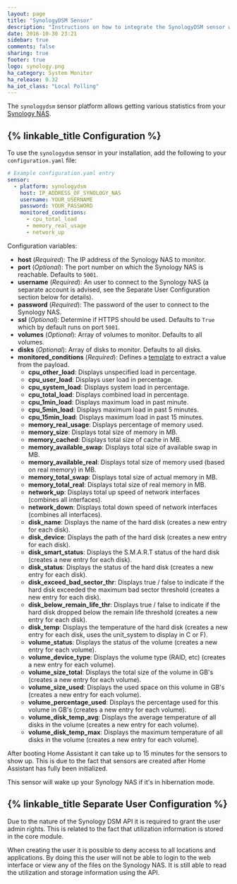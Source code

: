 ```yaml
---
layout: page
title: "SynologyDSM Sensor"
description: "Instructions on how to integrate the SynologyDSM sensor within Home Assistant."
date: 2016-10-30 23:21
sidebar: true
comments: false
sharing: true
footer: true
logo: synology.png
ha_category: System Monitor
ha_release: 0.32
ha_iot_class: "Local Polling"
---
```



The `synologydsm` sensor platform allows getting various statistics from your [Synology NAS](https://www.synology.com).

## {% linkable_title Configuration %}

To use the `synologydsm` sensor in your installation, add the following to your `configuration.yaml` file:

```yaml
# Example configuration.yaml entry
sensor:
  - platform: synologydsm
    host: IP_ADDRESS_OF_SYNOLOGY_NAS
    username: YOUR_USERNAME
    password: YOUR_PASSWORD
    monitored_conditions:
      - cpu_total_load
      - memory_real_usage
      - network_up
```

Configuration variables:

- **host** (*Required*): The IP address of the Synology NAS to monitor.
- **port** (*Optional*): The port number on which the Synology NAS is reachable. Defaults to `5001`.
- **username** (*Required*): An user to connect to the Synology NAS (a separate account is advised, see the Separate User Configuration section below for details).
- **password** (*Required*): The password of the user to connect to the Synology NAS.
- **ssl** (*Optional*): Determine if HTTPS should be used. Defaults to `True` which by default runs on port `5001`.
- **volumes** (*Optional*): Array of volumes to monitor. Defaults to all volumes.
- **disks** (*Optional*): Array of disks to monitor. Defaults to all disks.
- **monitored_conditions** (*Required*): Defines a [template](/topics/templating/) to extract a value from the payload.
  - **cpu_other_load**: Displays unspecified load in percentage.
  - **cpu_user_load**: Displays user load in percentage.
  - **cpu_system_load**: Displays system load in percentage.
  - **cpu_total_load**: Displays combined load in percentage.
  - **cpu_1min_load**: Displays maximum load in past minute.
  - **cpu_5min_load**: Displays maximum load in past 5 minutes.
  - **cpu_15min_load**: Displays maximum load in past 15 minutes.
  - **memory_real_usage**: Displays percentage of memory used.
  - **memory_size**: Displays total size of memory in MB.
  - **memory_cached**: Displays total size of cache in MB.
  - **memory_available_swap**: Displays total size of available swap in MB.
  - **memory_available_real**: Displays total size of memory used (based on real memory) in MB.
  - **memory_total_swap**: Displays total size of actual memory in MB.
  - **memory_total_real**: Displays total size of real memory in MB.
  - **network_up**: Displays total up speed of network interfaces (combines all interfaces).
  - **network_down**: Displays total down speed of network interfaces (combines all interfaces).
  - **disk_name**: Displays the name of the hard disk (creates a new entry for each disk).
  - **disk_device**: Displays the path of the hard disk (creates a new entry for each disk).
  - **disk_smart_status**: Displays the S.M.A.R.T status of the hard disk (creates a new entry for each disk).
  - **disk_status**: Displays the status of the hard disk (creates a new entry for each disk).
  - **disk_exceed_bad_sector_thr**: Displays true / false to indicate if the hard disk exceeded the maximum bad sector threshold (creates a new entry for each disk).
  - **disk_below_remain_life_thr**: Displays true / false to indicate if the hard disk dropped below the remain life threshold (creates a new entry for each disk).
  - **disk_temp**: Displays the temperature of the hard disk (creates a new entry for each disk, uses the unit_system to display in C or F).
  - **volume_status**: Displays the status of the volume (creates a new entry for each volume).
  - **volume_device_type**: Displays the volume type (RAID, etc) (creates a new entry for each volume).
  - **volume_size_total**: Displays the total size of the volume in GB's (creates a new entry for each volume).
  - **volume_size_used**: Displays the used space on this volume in GB's (creates a new entry for each volume).
  - **volume_percentage_used**: Displays the percentage used for this volume in GB's (creates a new entry for each volume).
  - **volume_disk_temp_avg**: Displays the average temperature of all disks in the volume (creates a new entry for each volume).
  - **volume_disk_temp_max**: Displays the maximum temperature of all disks in the volume (creates a new entry for each volume).

<p class='note'>
After booting Home Assistant it can take up to 15 minutes for the sensors to show up. This is due to the fact that sensors are created after Home Assistant has fully been initialized.
</p>

<p class='note warning'>
This sensor will wake up your Synology NAS if it's in hibernation mode.
</p>

## {% linkable_title Separate User Configuration %}

Due to the nature of the Synology DSM API it is required to grant the user admin rights. This is related to the fact that utilization information is stored in the core module.

When creating the user it is possible to deny access to all locations and applications. By doing this the user will not be able to login to the web interface or view any of the files on the Synology NAS. It is still able to read the utilization and storage information using the API.
